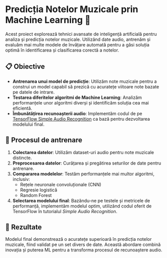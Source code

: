 # Predicția Notelor Muzicale prin Machine Learning 🎵

Acest proiect explorează tehnici avansate de inteligență artificială pentru analiza și predicția notelor muzicale. Utilizând date audio, antrenăm și evaluăm mai multe modele de învățare automată pentru a găsi soluția optimă în identificarea și clasificarea corectă a notelor.

## 📋 Obiective
- **Antrenarea unui model de predicție**: Utilizăm note muzicale pentru a construi un model capabil să prezică cu acuratețe viitoare note bazate pe datele de intrare.
- **Testarea diferitelor algoritmi de Machine Learning**: Analizăm performanțele unor algoritmi diverși și identificăm soluția cea mai eficientă.
- **Îmbunătățirea recunoașterii audio**: Implementăm codul de pe [TensorFlow Simple Audio Recognition](https://www.tensorflow.org/tutorials/audio/simple_audio) ca bază pentru dezvoltarea modelului final.

## 🚀 Procesul de antrenare
1. **Colectarea datelor**: Utilizăm dataset-uri audio pentru note muzicale distincte.
2. **Preprocesarea datelor**: Curățarea și pregătirea seturilor de date pentru antrenare.
3. **Compararea modelelor**: Testăm performanțele mai multor algoritmi, inclusiv:
   - Rețele neuronale convoluționale (CNN)
   - Regresie logistică
   - Random Forest
4. **Selectarea modelului final**: Bazându-ne pe testele și metricele de performanță, implementăm modelul optim, utilizând codul oferit de TensorFlow în tutorialul *Simple Audio Recognition*.

## 🌟 Rezultate
Modelul final demonstrează o acuratețe superioară în predicția notelor muzicale, fiind validat pe un set divers de date. Această abordare combină inovația și puterea ML pentru a transforma procesul de recunoaștere audio.

